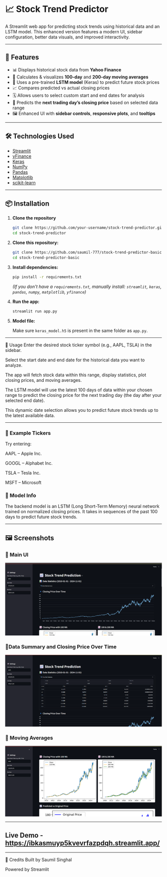 # 📈 Stock Trend Predictor

A Streamlit web app for predicting stock trends using historical data and an LSTM model. This enhanced version features a modern UI, sidebar configuration, better data visuals, and improved interactivity.

---

## 🚀 Features

- 📊 Displays historical stock data from **Yahoo Finance**
- 🧮 Calculates & visualizes **100-day** and **200-day moving averages**
- 🤖 Uses a pre-trained **LSTM model** (Keras) to predict future stock prices
- 📈 Compares predicted vs actual closing prices
- 🗓️ Allows users to select custom start and end dates for analysis
- 🔮 Predicts the **next trading day’s closing price** based on selected data range
- 🖼️ Enhanced UI with **sidebar controls**, **responsive plots**, and **tooltips**

---

## 🛠️ Technologies Used

- [Streamlit](https://streamlit.io/)
- [yFinance](https://pypi.org/project/yfinance/)
- [Keras](https://keras.io/)
- [NumPy](https://numpy.org/)
- [Pandas](https://pandas.pydata.org/)
- [Matplotlib](https://matplotlib.org/)
- [scikit-learn](https://scikit-learn.org/)

---

## 📦 Installation

1. **Clone the repository**
   ```bash
   git clone https://github.com/your-username/stock-trend-predictor.git
   cd stock-trend-predictor
1. **Clone this repository:**

   ```bash
   git clone https://github.com/saumil-777/stock-trend-predictor-basic.git
   cd stock-trend-predictor-basic
   ```

2. **Install dependencies:**

   ```bash
   pip install -r requirements.txt
   ```

   *(If you don’t have a `requirements.txt`, manually install: `streamlit`, `keras`, `pandas`, `numpy`, `matplotlib`, `yfinance`)*

3. **Run the app:**

   ```bash
   streamlit run app.py
   ```

4. **Model file:**

   Make sure `keras_model.h5` is present in the same folder as `app.py`.

----
📝 Usage
Enter the desired stock ticker symbol (e.g., AAPL, TSLA) in the sidebar.

Select the start date and end date for the historical data you want to analyze.

The app will fetch stock data within this range, display statistics, plot closing prices, and moving averages.

The LSTM model will use the latest 100 days of data within your chosen range to predict the closing price for the next trading day (the day after your selected end date).

This dynamic date selection allows you to predict future stock trends up to the latest available data.
   
----
### 📝 Example Tickers
Try entering:

AAPL – Apple Inc.

GOOGL – Alphabet Inc.

TSLA – Tesla Inc.

MSFT – Microsoft



### 🧠 Model Info
The backend model is an LSTM (Long Short-Term Memory) neural network trained on normalized closing prices. It takes in sequences of the past 100 days to predict future stock trends.

----
## 🖼️ Screenshots

### 🔹 Main UI
![UI](https://github.com/saumil-777/Stock-Trend-Pred.-Enhanced-UI-/blob/83c01821c9db4ae42111673bcd7be00109d56158/Screenshot%202025-06-02%20113152.png)

### 🔹Data Summary and Closing Price Over Time
![Closing Price](https://github.com/saumil-777/Stock-Trend-Pred.-Enhanced-UI-/blob/8ebe52afae87088f2854a6c361d9f131865d533c/Screenshot%202025-06-02%20120914.png)

### 🔹 Moving Averages
![Moving Averages](https://github.com/saumil-777/Stock-Trend-Pred.-Enhanced-UI-/blob/9777ef8934cbc92b3a8014d2b52a8d750c8454c7/Screenshot%202025-06-02%20113219.png)

----

## Live Demo - https://ibkasmuyp5kvevrfazpdqh.streamlit.app/

----
🙌 Credits
Built by Saumil Singhal

Powered by Streamlit

